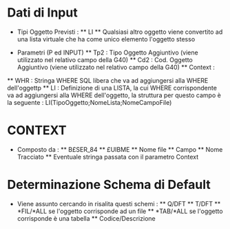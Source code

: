 # Dati di Input

* Tipi Oggetto Previsti : 
** LI
** Qualsiasi altro oggetto viene convertito ad una lista virtuale che ha come unico elemento l'oggetto stesso

* Parametri (P ed INPUT)
** Tp2 :  Tipo Oggetto Aggiuntivo (viene utilizzato nel relativo campo della G40)
** Cd2 :  Cod. Oggetto Aggiuntivo (viene utilizzato nel relativo campo della G40)
** Context : 

** WHR :  Stringa WHERE SQL libera che va ad aggiungersi alla WHERE dell'oggettp
** LI :  Definizione di una LISTA, la cui WHERE corrispondente va ad aggiungersi alla WHERE dell'oggetto, la struttura per questo campo è la seguente :  LI(TipoOggetto;NomeLista;NomeCampoFile)

# CONTEXT

* Composto da : 
** B£SER_84
** £UIBME
** Nome file
** Campo
** Nome Tracciato
** Eventuale stringa passata con il parametro Context

# Determinazione Schema di Default

* Viene assunto cercando in risalita questi schemi : 
** Q/DFT
** T/DFT
** *FIL/*ALL se l'oggetto corrisponde ad un file
** *TAB/*ALL se l'oggetto corrisponde è una tabella
** Codice/Descrizione

